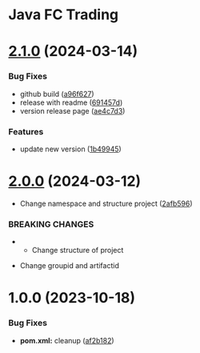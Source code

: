 # Java FC Trading

# [2.1.0](https://github.com/SSI-Securities-Corporation/java-fctrading/compare/v2.0.0...v2.1.0) (2024-03-14)


### Bug Fixes

* github build ([a96f627](https://github.com/SSI-Securities-Corporation/java-fctrading/commit/a96f627d4410c522515bd8d0589dcacfcdb90880))
* release with readme ([691457d](https://github.com/SSI-Securities-Corporation/java-fctrading/commit/691457d6b124eb5574d8a790ddb3ad03716dafb6))
* version release page ([ae4c7d3](https://github.com/SSI-Securities-Corporation/java-fctrading/commit/ae4c7d3e6faeb0115dc7d9a6f8789f6fa7222aed))


### Features

* update new version ([1b49945](https://github.com/SSI-Securities-Corporation/java-fctrading/commit/1b49945973822843ec1bcd09db32fb96e4776e12))

# [2.0.0](https://github.com/SSI-Securities-Corporation/java-fctrading/compare/v1.0.0...v2.0.0) (2024-03-12)


* Change namespace and structure project ([2afb596](https://github.com/SSI-Securities-Corporation/java-fctrading/commit/2afb596335692fe47bc96649fc16aa0cc7806e33))


### BREAKING CHANGES

* - Change structure of project
- Change groupid and artifactid

# 1.0.0 (2023-10-18)


### Bug Fixes

* **pom.xml:** cleanup ([af2b182](https://github.com/SSI-Securities-Corporation/java-fctrading/commit/af2b182655504cc4b51dbf15b99c5af275f19b8f))
